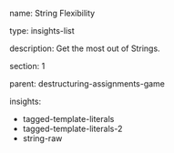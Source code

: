 name: String Flexibility

type: insights-list

description: Get the most out of Strings.

section: 1

parent: destructuring-assignments-game

insights:
  - tagged-template-literals
  - tagged-template-literals-2
  - string-raw

